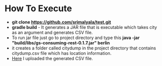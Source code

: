 # How To Execute
* __git clone https://github.com/srimalyala/test.git__
* __gradle build__ - It generates a JAR file that is executable which takes city as an argument and generates CSV file. 
* To run jar file just go to project directory and type this __java -jar "build/libs/gs-consuming-rest-0.1.7.jar" berlin__  
* it creates a folder called citydump in the project directory that contains citydump.csv file which has location    information.
* [Here](https://docs.google.com/spreadsheets/d/1tAZ__eUBCZGX6S37v_ivytfHmLorMG6Ko1ZTwoX5KD0/edit#gid=1800697113) I uploaded the generated CSV file.
   

